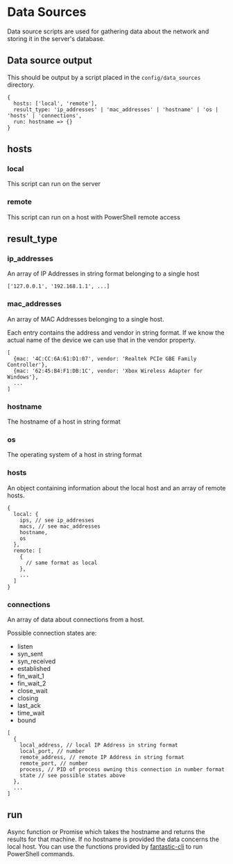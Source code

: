 # Data Sources

Data source scripts are used for gathering data about the network and storing it in the server's database.

## Data source output

This should be output by a script placed in the `config/data_sources` directory.

    {
      hosts: ['local', 'remote'],
      result_type: 'ip_addresses' | 'mac_addresses' | 'hostname' | 'os | 'hosts' | 'connections',
      run: hostname => {}
    }

## hosts

### local

This script can run on the server

### remote

This script can run on a host with PowerShell remote access

## result_type

### ip_addresses

An array of IP Addresses in string format belonging to a single host

    ['127.0.0.1', '192.168.1.1', ...]

### mac_addresses

An array of MAC Addresses belonging to a single host.

Each entry contains the address and vendor in string format. If we know the actual name of the device we can use that in the vendor property.

    [
      {mac: '4C:CC:6A:61:D1:07', vendor: 'Realtek PCIe GBE Family Controller'},
      {mac: '62:45:B4:F1:DB:1C', vendor: 'Xbox Wireless Adapter for Windows'},
      ...
    ]

### hostname

The hostname of a host in string format

### os

The operating system of a host in string format

### hosts

An object containing information about the local host and an array of remote hosts.

    {
      local: {
        ips, // see ip_addresses
        macs, // see mac_addresses
        hostname,
        os
      },
      remote: [
        {
          // same format as local
        },
        ...
      ]
    }

### connections

An array of data about connections from a host.

Possible connection states are:
  - listen
  - syn_sent
  - syn_received
  - established
  - fin_wait_1
  - fin_wait_2
  - close_wait
  - closing
  - last_ack
  - time_wait
  - bound

</a>

    [
      {
        local_address, // local IP Address in string format
        local_port, // number
        remote_address, // remote IP Address in string format
        remote_port, // number
        process, // PID of process owning this connection in number format
        state // see possible states above
      },
      ...
    ]

## run

Async function or Promise which takes the hostname and returns the results for that machine. If no hostname is provided the data concerns the local host. You can use the functions provided by [fantastic-cli](fantastic-cli/index.md) to run PowerShell commands.